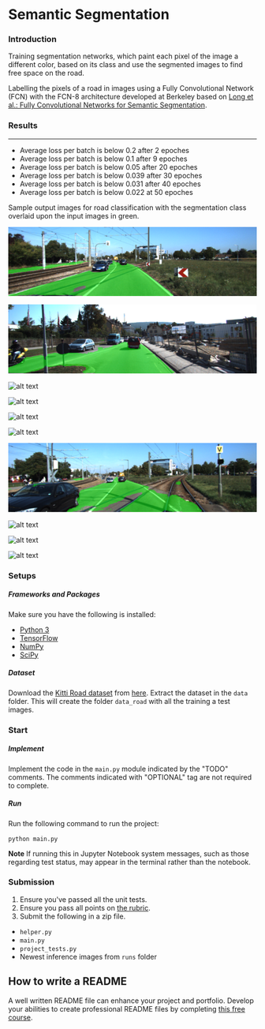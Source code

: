 # Semantic Segmentation
### Introduction
Training segmentation networks, which paint each pixel of the image a different color, based on its class and use the segmented images to find free space on the road.

Labelling the pixels of a road in images using a Fully Convolutional Network (FCN) with the FCN-8 architecture developed at Berkeley based on [Long et al.: Fully Convolutional Networks for Semantic Segmentation](https://github.com/dvu4/CarND-Semantic-Segmentation/blob/master/long_shelhamer_fcn.pdf).


### Results
---
 - Average loss per batch is below 0.2 after 2 epoches 
 - Average loss per batch is below 0.1 after 9 epoches
 - Average loss per batch is below 0.05 after 20 epoches 
 - Average loss per batch is below 0.039 after 30 epoches
 - Average loss per batch is below 0.031 after 40 epoches 
 - Average loss per batch is below 0.022 at 50 epoches 

Sample output images for road classification with the segmentation class overlaid upon the input images in green.

![alt text](https://raw.githubusercontent.com/dvu4/CarND-Semantic-Segmentation/master/runs/um_000003.png)

![alt text](https://raw.githubusercontent.com/dvu4/CarND-Semantic-Segmentation/master/runs/um_000010.png)

![alt text](https://raw.githubusercontent.com/dvu4/CarND-Semantic-Segmentation/master/runs/um_0000016.png)

![alt text](https://raw.githubusercontent.com/dvu4/CarND-Semantic-Segmentation/master/runs/um_0000026.png)

![alt text](https://raw.githubusercontent.com/dvu4/CarND-Semantic-Segmentation/master/runs/um_0000015.png)

![alt text](https://raw.githubusercontent.com/dvu4/CarND-Semantic-Segmentation/master/runs/um_0000013.png)

![alt text](https://raw.githubusercontent.com/dvu4/CarND-Semantic-Segmentation/master/runs/um_000004.png)

![alt text](https://raw.githubusercontent.com/dvu4/CarND-Semantic-Segmentation/master/runs/um_0000029.png)

![alt text](https://raw.githubusercontent.com/dvu4/CarND-Semantic-Segmentation/master/runs/um_0000036.png)

![alt text](https://raw.githubusercontent.com/dvu4/CarND-Semantic-Segmentation/master/runs/um_0000040.png)


### Setups
##### Frameworks and Packages
Make sure you have the following is installed:
 - [Python 3](https://www.python.org/)
 - [TensorFlow](https://www.tensorflow.org/)
 - [NumPy](http://www.numpy.org/)
 - [SciPy](https://www.scipy.org/)
##### Dataset
Download the [Kitti Road dataset](http://www.cvlibs.net/datasets/kitti/eval_road.php) from [here](http://www.cvlibs.net/download.php?file=data_road.zip).  Extract the dataset in the `data` folder.  This will create the folder `data_road` with all the training a test images.

### Start
##### Implement
Implement the code in the `main.py` module indicated by the "TODO" comments.
The comments indicated with "OPTIONAL" tag are not required to complete.
##### Run
Run the following command to run the project:
```
python main.py
```
**Note** If running this in Jupyter Notebook system messages, such as those regarding test status, may appear in the terminal rather than the notebook.

### Submission
1. Ensure you've passed all the unit tests.
2. Ensure you pass all points on [the rubric](https://review.udacity.com/#!/rubrics/989/view).
3. Submit the following in a zip file.
 - `helper.py`
 - `main.py`
 - `project_tests.py`
 - Newest inference images from `runs` folder
 


 ## How to write a README
A well written README file can enhance your project and portfolio.  Develop your abilities to create professional README files by completing [this free course](https://www.udacity.com/course/writing-readmes--ud777).
